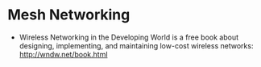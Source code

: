 # Mesh Networking
- Wireless Networking in the Developing World is a free book about designing, implementing, and maintaining low-cost wireless networks: http://wndw.net/book.html
